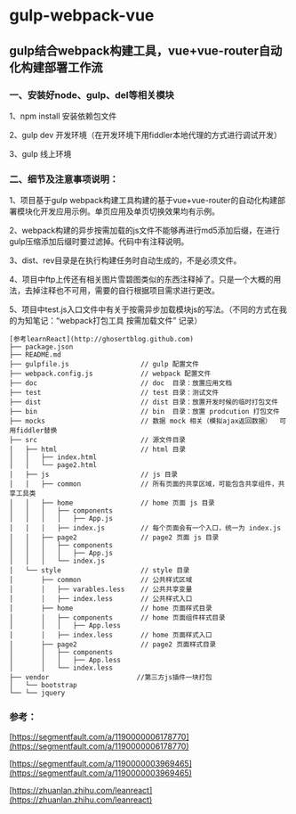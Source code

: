 # gulp-webpack-vue
## gulp结合webpack构建工具，vue+vue-router自动化构建部署工作流

### 一、安装好node、gulp、del等相关模块
1、npm install 安装依赖包文件

2、gulp dev 开发环境（在开发环境下用fiddler本地代理的方式进行调试开发）

3、gulp 线上环境


### 二、细节及注意事项说明：
1、项目基于gulp webpack构建工具构建的基于vue+vue-router的自动化构建部署模块化开发应用示例。单页应用及单页切换效果均有示例。

2、webpack构建的异步按需加载的js文件不能够再进行md5添加后缀，在进行gulp压缩添加后缀时要过滤掉。代码中有注释说明。

3、dist、rev目录是在执行构建任务时自动生成的，不是必须文件。

4、项目中ftp上传还有相关图片雪碧图类似的东西注释掉了。只是一个大概的用法，去掉注释也不可用，需要的自行根据项目需求进行更改。

5、项目中test.js入口文件中有关于按需异步加载模块js的写法。（不同的方式在我的为知笔记：“webpack打包工具 按需加载文件” 记录）

```大型的项目一般为多页应用，不会将全部功能放到一个单页中，会按照功能模块分隔成多个单页，可参照一下目录结构
[参考learnReact](http://ghosertblog.github.com)
├── package.json                 
├── README.md                    
├── gulpfile.js                  // gulp 配置文件
├── webpack.config.js            // webpack 配置文件
├── doc                          // doc  目录：放置应用文档
├── test                         // test 目录：测试文件
├── dist                         // dist 目录：放置开发时候的临时打包文件
├── bin                          // bin  目录：放置 prodcution 打包文件
├── mocks                        // 数据 mock 相关（模拟ajax返回数据）  可用fiddler替换
├── src                          // 源文件目录
│   ├── html                     // html 目录 
│   │   ├── index.html
│   │   └── page2.html
│   ├── js                       // js 目录 
│   │   ├── common               // 所有页面的共享区域，可能包含共享组件，共享工具类
│   │   ├── home                 // home 页面 js 目录
│   │   │   ├── components
│   │   │   │   ├── App.js
│   │   │   ├── index.js         // 每个页面会有一个入口，统一为 index.js
│   │   ├── page2                // page2 页面 js 目录
│   │   │   ├── components
│   │   │   │   ├── App.js
│   │   │   └── index.js
│   └── style                    // style 目录
│       ├── common               // 公共样式区域
│       │   ├── varables.less    // 公共共享变量
│       │   ├── index.less       // 公共样式入口
│       ├── home                 // home 页面样式目录    
│       │   ├── components       // home 页面组件样式目录
│       │   │   ├── App.less 
│       │   ├── index.less       // home 页面样式入口
│       ├── page2                // page2 页面样式目录
│       │   ├── components       
│       │   │   ├── App.less
│       │   └── index.less       
├── vendor                      //第三方js插件一块打包
│   └── bootstrap
└── └── jquery
``` 
### 参考：
[https://segmentfault.com/a/1190000006178770](https://segmentfault.com/a/1190000006178770)

[https://segmentfault.com/a/1190000003969465](https://segmentfault.com/a/1190000003969465)

[https://zhuanlan.zhihu.com/leanreact](https://zhuanlan.zhihu.com/leanreact)

